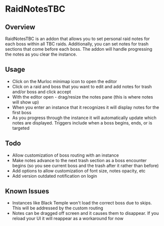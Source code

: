 # RaidNotesTBC

## Overview

RaidNotesTBC is an addon that allows you to set personal raid notes for each boss within all TBC raids. Additionally, you can set notes for trash sections that come before each boss. The addon will handle progressing the notes as you clear the instance.

## Usage

* Click on the Murloc minimap icon to open the editor
* Click on a raid and boss that you want to edit and add notes for trash and/or boss and click accept
* With the editor open - drag/resize the notes pane (this is where notes will show up)
* When you enter an instance that it recognizes it will display notes for the first boss
* As you progress through the instance it will automatically update which notes are displayed. Triggers include when a boss begins, ends, or is targeted

## Todo

* Allow customization of boss routing with an instance
* Make notes advance to the next trash section as a boss encounter begins (so you see current boss and the trash after it rather than before)
* Add options to allow customization of font size, notes opacity, etc
* Add version outdated notification on login

## Known Issues

* Instances like Black Temple won't load the correct boss due to skips. This will be addressed by the custom routing
* Notes can be dragged off screen and it causes them to disappear. If you reload your UI it will reappear as a workaround for now